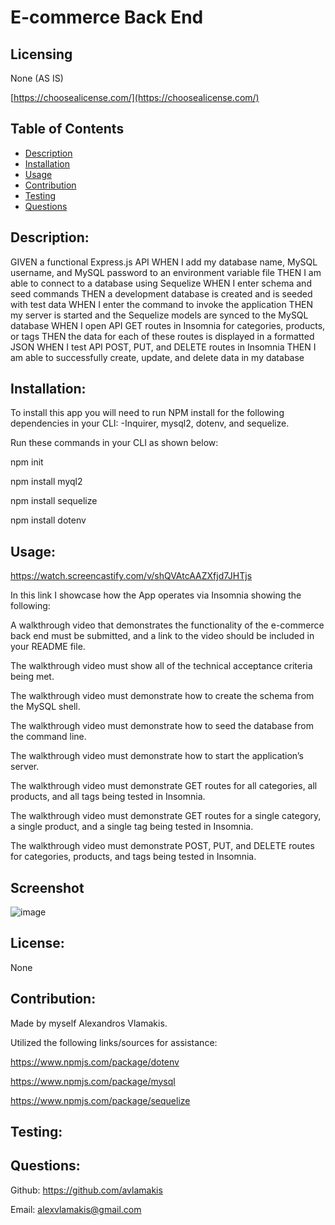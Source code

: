 # E-commerce Back End

## Licensing
None (AS IS)

[https://choosealicense.com/](https://choosealicense.com/)

## Table of Contents
  - [Description](#description)
  - [Installation](#installation)
  - [Usage](#usage)
  - [Contribution](#contribution)
  - [Testing](#testing)
  - [Questions](#questions)
  
## Description:
GIVEN a functional Express.js API
WHEN I add my database name, MySQL username, and MySQL password to an environment variable file
THEN I am able to connect to a database using Sequelize
WHEN I enter schema and seed commands
THEN a development database is created and is seeded with test data
WHEN I enter the command to invoke the application
THEN my server is started and the Sequelize models are synced to the MySQL database
WHEN I open API GET routes in Insomnia for categories, products, or tags
THEN the data for each of these routes is displayed in a formatted JSON
WHEN I test API POST, PUT, and DELETE routes in Insomnia
THEN I am able to successfully create, update, and delete data in my database

## Installation:
To install this app you will need to run NPM install for the following dependencies in your CLI: 
-Inquirer, mysql2, dotenv, and sequelize.

Run these commands in your CLI as shown below:

npm init

npm install myql2

npm install sequelize

npm install dotenv

## Usage:
https://watch.screencastify.com/v/shQVAtcAAZXfjd7JHTjs

In this link I showcase how the App operates via Insomnia showing the following:

A walkthrough video that demonstrates the functionality of the e-commerce back end must be submitted, and a link to the video should be included in your README file.

The walkthrough video must show all of the technical acceptance criteria being met.

The walkthrough video must demonstrate how to create the schema from the MySQL shell.

The walkthrough video must demonstrate how to seed the database from the command line.

The walkthrough video must demonstrate how to start the application’s server.

The walkthrough video must demonstrate GET routes for all categories, all products, and all tags being tested in Insomnia.

The walkthrough video must demonstrate GET routes for a single category, a single product, and a single tag being tested in Insomnia.

The walkthrough video must demonstrate POST, PUT, and DELETE routes for categories, products, and tags being tested in Insomnia.

## Screenshot
![image](https://user-images.githubusercontent.com/91172337/151718538-f2608bd7-5cc1-4da6-91be-3d16610a9ee7.png)


## License:
None

## Contribution:
Made by myself Alexandros Vlamakis. 

Utilized the following links/sources for assistance:

https://www.npmjs.com/package/dotenv

https://www.npmjs.com/package/mysql

https://www.npmjs.com/package/sequelize


## Testing:

## Questions:
Github: https://github.com/avlamakis

Email: alexvlamakis@gmail.com
